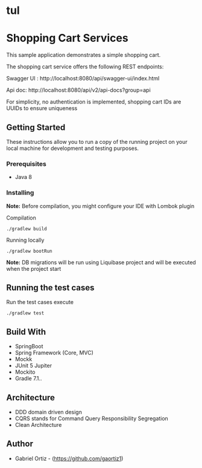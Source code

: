 # tul
# Shopping Cart Services 

This sample application demonstrates a simple shopping cart.

The shopping cart service offers the following REST endpoints:

Swagger UI : http://localhost:8080/api/swagger-ui/index.html

Api doc: http://localhost:8080/api/v2/api-docs?group=api


For simplicity, no authentication is implemented, shopping cart IDs are  UUIDs to ensure uniqueness

## Getting Started

These instructions allow you to run a copy of the running project on your local machine for development and testing purposes.
### Prerequisites

- Java 8

### Installing

**Note:** Before compilation, you might configure your IDE with Lombok plugin

Compilation

```
./gradlew build
```

Running locally

```
./gradlew bootRun
```

**Note:** DB migrations will be run using Liquibase project and will be executed when the project start


## Running the test cases

Run the test cases execute

```
./gradlew test
```


## Build With

- SpringBoot
- Spring Framework (Core, MVC)
- Mockk
- JUnit 5 Jupiter
- Mockito
- Gradle 7.1..

## Architecture
- DDD domain driven design
- CQRS stands for Command Query Responsibility Segregation
- Clean Architecture 

## Author

- Gabriel Ortiz - (https://github.com/gaortiz1)
